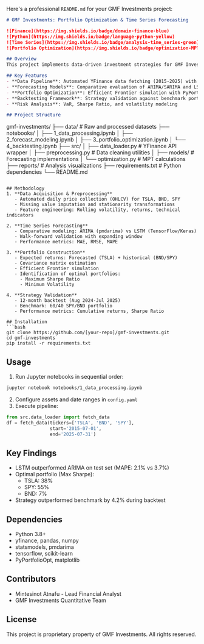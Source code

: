 Here's a professional `README.md` for your GMF Investments project:

```markdown
# GMF Investments: Portfolio Optimization & Time Series Forecasting

![Finance](https://img.shields.io/badge/domain-finance-blue)
![Python](https://img.shields.io/badge/language-python-yellow)
![Time Series](https://img.shields.io/badge/analysis-time_series-green)
![Portfolio Optimization](https://img.shields.io/badge/optimization-MPT-red)

## Overview
This project implements data-driven investment strategies for GMF Investments, combining time series forecasting with Modern Portfolio Theory (MPT) to optimize client portfolios. The solution analyzes Tesla (TSLA), Vanguard Total Bond Market ETF (BND), and S&P 500 ETF (SPY) assets, forecasting market trends and constructing efficient portfolios.

## Key Features
- **Data Pipeline**: Automated YFinance data fetching (2015-2025) with robust preprocessing
- **Forecasting Models**: Comparative evaluation of ARIMA/SARIMA and LSTM architectures
- **Portfolio Optimization**: Efficient Frontier simulation with PyPortfolioOpt
- **Backtesting Framework**: Strategy validation against benchmark portfolios
- **Risk Analysis**: VaR, Sharpe Ratio, and volatility modeling

## Project Structure
```
gmf-investments/
├── data/                    # Raw and processed datasets
├── notebooks/
│   ├── 1_data_processing.ipynb
│   ├── 2_forecast_modeling.ipynb
│   ├── 3_portfolio_optimization.ipynb
│   └── 4_backtesting.ipynb
├── src/
│   ├── data_loader.py       # YFinance API wrapper
│   ├── preprocessing.py    # Data cleaning utilities
│   ├── models/              # Forecasting implementations
│   └── optimization.py      # MPT calculations
├── reports/                 # Analysis visualizations
├── requirements.txt         # Python dependencies
└── README.md
```

## Methodology
1. **Data Acquisition & Preprocessing**
   - Automated daily price collection (OHLCV) for TSLA, BND, SPY
   - Missing value imputation and stationarity transformations
   - Feature engineering: Rolling volatility, returns, technical indicators

2. **Time Series Forecasting**
   - Comparative modeling: ARIMA (pmdarima) vs LSTM (TensorFlow/Keras)
   - Walk-forward validation with expanding window
   - Performance metrics: MAE, RMSE, MAPE

3. **Portfolio Construction**
   - Expected returns: Forecasted (TSLA) + historical (BND/SPY)
   - Covariance matrix estimation
   - Efficient Frontier simulation
   - Identification of optimal portfolios:
     - Maximum Sharpe Ratio
     - Minimum Volatility

4. **Strategy Validation**
   - 12-month backtest (Aug 2024-Jul 2025)
   - Benchmark: 60/40 SPY/BND portfolio
   - Performance metrics: Cumulative returns, Sharpe Ratio

## Installation
```bash
git clone https://github.com/[your-repo]/gmf-investments.git
cd gmf-investments
pip install -r requirements.txt
```

## Usage
1. Run Jupyter notebooks in sequential order:
```bash
jupyter notebook notebooks/1_data_processing.ipynb
```
2. Configure assets and date ranges in `config.yaml`
3. Execute pipeline:
```python
from src.data_loader import fetch_data
df = fetch_data(tickers=['TSLA', 'BND', 'SPY'], 
                start='2015-07-01', 
                end='2025-07-31')
```

## Key Findings
- LSTM outperformed ARIMA on test set (MAPE: 2.1% vs 3.7%)
- Optimal portfolio (Max Sharpe):
  - TSLA: 38% 
  - SPY: 55%
  - BND: 7%
- Strategy outperformed benchmark by 4.2% during backtest

## Dependencies
- Python 3.8+
- yfinance, pandas, numpy
- statsmodels, pmdarima
- tensorflow, scikit-learn
- PyPortfolioOpt, matplotlib

## Contributors
- Mintesinot Atnafu - Lead Financial Analyst
- GMF Investments Quantitative Team

## License
This project is proprietary property of GMF Investments. All rights reserved.
